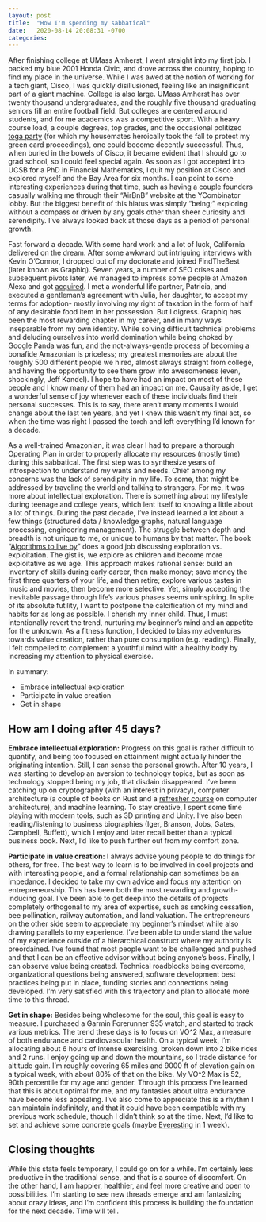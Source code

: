 ```yaml
---
layout: post
title:  "How I'm spending my sabbatical"
date:   2020-08-14 20:08:31 -0700
categories:
---
```

After finishing college at UMass Amherst, I went straight into my first job. I packed my blue 2001 Honda Civic, and drove across the country, hoping to find my place in the universe. While I was awed at the notion of working for a tech giant, Cisco, I was quickly disillusioned, feeling like an insignificant part of a giant machine. College is also large. UMass Amherst has over twenty thousand undergraduates, and the roughly five thousand graduating seniors fill an entire football field. But colleges are centered around students, and for me academics was a competitive sport. With a heavy course load, a couple degrees, top grades, and the occasional politized [toga party][toga-party] (for which my housemates heroically took the fall to protect my green card proceedings), one could become decently successful. Thus, when buried in the bowels of Cisco, it became evident that I should go to grad school, so I could feel special again. As soon as I got accepted into UCSB for a PhD in Financial Mathematics, I quit my position at Cisco and explored myself and the Bay Area for six months. I can point to some interesting experiences during that time, such as having a couple founders casually walking me through their “AirBnB” website at the YCombinator lobby. But the biggest benefit of this hiatus was simply “being;” exploring without a compass or driven by any goals other than sheer curiosity and serendipity. I’ve always looked back at those days as a period of personal growth.

Fast forward a decade. With some hard work and a lot of luck, California delivered on the dream. After some awkward but intriguing interviews with Kevin O’Connor, I dropped out of my doctorate and joined FindTheBest (later known as Graphiq). Seven years, a number of SEO crises and subsequent pivots later, we managed to impress some people at Amazon Alexa and got [acquired][acquired]. I met a wonderful life partner, Patricia, and executed a gentleman’s agreement with Julia, her daughter, to accept my terms for adoption- mostly involving my right of taxation in the form of half of any desirable food item in her possession. But I digress. Graphiq has been the most rewarding chapter in my career, and in many ways inseparable from my own identity. While solving difficult technical problems and deluding ourselves into world domination while being choked by Google Panda was fun, and the not-always-gentle process of becoming a bonafide Amazonian is priceless; my greatest memories are about the roughly 500 different people we hired, almost always straight from college, and having the opportunity to see them grow into awesomeness (even, shockingly, Jeff Kandel). I hope to have had an impact on most of these people and I know many of them had an impact on me. Causality aside, I get a wonderful sense of joy whenever each of these individuals find their personal successes. This is to say, there aren’t many moments I would change about the last ten years, and yet I knew this wasn’t my final act, so when the time was right I passed the torch and left everything I’d known for a decade.

As a well-trained Amazonian, it was clear I had to prepare a thorough Operating Plan in order to properly allocate my resources (mostly time) during this sabbatical. The first step was to synthesize years of introspection to understand my wants and needs. Chief among my concerns was the lack of serendipity in my life. To some, that might be addressed by traveling the world and talking to strangers. For me, it was more about intellectual exploration. There is something about my lifestyle during teenage and college years, which lent itself to knowing a little about a lot of things. During the past decade, I’ve instead learned a lot about a few things (structured data / knowledge graphs, natural language processing, engineering management). The struggle between depth and breadth is not unique to me, or unique to humans by that matter. The book “[Algorithms to live by][algorithms]” does a good job discussing exploration vs. exploitation. The gist is, we explore as children and become more exploitative as we age. This approach makes rational sense: build an inventory of skills during early career, then make money; save money the first three quarters of your life, and then retire; explore various tastes in music and movies, then become more selective. Yet, simply accepting the inevitable passage through life’s various phases seems uninspiring. In spite of its absolute futility, I want to postpone the calcification of my mind and habits for as long as possible. I cherish my inner child. Thus, I must intentionally revert the trend, nurturing my beginner’s mind and an appetite for the unknown. As a fitness function, I decided to bias my adventures towards value creation, rather than pure consumption (e.g. reading). Finally, I felt compelled to complement a youthful mind with a healthy body by increasing my attention to physical exercise. 

In summary:
- Embrace intellectual exploration
- Participate in value creation
- Get in shape

How am I doing after 45 days?
-----------------------------

**Embrace intellectual exploration:** Progress on this goal is rather difficult to quantify, and being too focused on attainment might actually hinder the originating intention. Still, I can sense the personal growth. After 10 years, I was starting to develop an aversion to technology topics, but as soon as technology stopped being my job, that disdain disappeared. I’ve been catching up on cryptography (with an interest in privacy), computer architecture (a couple of books on Rust and a [refresher course][nand2tetris] on computer architecture), and machine learning. To stay creative, I spent some time playing with modern tools, such as 3D printing and Unity. I’ve also been reading/listening to business biographies (Iger, Branson, Jobs, Gates, Campbell, Buffett), which I enjoy and later recall better than a typical business book. Next, I’d like to push further out from my comfort zone.

**Participate in value creation:** I always advise young people to do things for others, for free. The best way to learn is to be involved in cool projects and with interesting people, and a formal relationship can sometimes be an impedance. I decided to take my own advice and focus my attention on entrepreneurship. This has been both the most rewarding and growth-inducing goal. I’ve been able to get deep into the details of projects completely orthogonal to my area of expertise, such as smoking cessation, bee pollination, railway automation, and land valuation. The entrepreneurs on the other side seem to appreciate my beginner’s mindset while also drawing parallels to my experience. I’ve been able to understand the value of my experience outside of a hierarchical construct where my authority is preordained. I’ve found that most people want to be challenged and pushed and that I can be an effective advisor without being anyone’s boss. Finally, I can observe value being created. Technical roadblocks being overcome, organizational questions being answered, software development best practices being put in place, funding stories and connections being developed. I’m very satisfied with this trajectory and plan to allocate more time to this thread.

**Get in shape:** Besides being wholesome for the soul, this goal is easy to measure. I purchased a Garmin Forerunner 935 watch, and started to track various metrics. The trend these days is to focus on VO^2 Max, a measure of both endurance and cardiovascular health. On a typical week, I’m allocating about 6 hours of intense exercising, broken down into 2 bike rides and 2 runs. I enjoy going up and down the mountains, so I trade distance for altitude gain. I’m roughly covering 65 miles and 9000 ft of elevation gain on a typical week, with about 80% of that on the bike. My VO^2 Max is 52, 90th percentile for my age and gender. Through this process I’ve learned that this is about optimal for me, and my fantasies about ultra endurance have become less appealing. I’ve also come to appreciate this is a rhythm I can maintain indefinitely, and that it could have been compatible with my previous work schedule, though I didn’t think so at the time. Next, I’d like to set and achieve some concrete goals (maybe [Everesting][everesting] in 1 week).

Closing thoughts
----------------

While this state feels temporary, I could go on for a while. I’m certainly less productive in the traditional sense, and that is a source of discomfort. On the other hand, I am happier, healthier, and feel more creative and open to possibilities. I’m starting to see new threads emerge and am fantasizing about crazy ideas, and I’m confident this process is building the foundation for the next decade. Time will tell.


[toga-party]: http://archive.boston.com/news/education/higher/articles/2006/10/17/umass_amherst_community_police_try_to_put_lid_on_party_life/
[acquired]: https://www.latimes.com/business/technology/la-fi-tn-graphiq-amazon-20170719-story.html
[algorithms]: https://www.amazon.com/dp/1250118360/
[nand2tetris]: https://www.coursera.org/learn/build-a-computer
[everesting]: https://en.wikipedia.org/wiki/Everesting